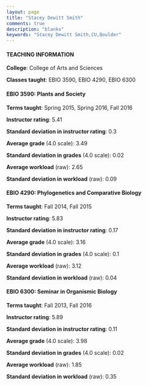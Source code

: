 ```yaml
---
layout: page
title: "Stacey Dewitt Smith" 
comments: true
description: "blanks"
keywords: "Stacey Dewitt Smith,CU,Boulder"
---
```

<head>
<script src="https://ajax.googleapis.com/ajax/libs/jquery/2.1.3/jquery.min.js"></script>
<script src="https://dl.dropboxusercontent.com/s/pc42nxpaw1ea4o9/highcharts.js?dl=0"></script>
<!-- <script src="../assets/js/highcharts.js"></script> -->
<style type="text/css">@font-face {
	font-family: "Bebas Neue";
	src: url(https://www.filehosting.org/file/details/544349/BebasNeue Regular.otf) format("opentype");
	}
	h1.Bebas { 
		font-family: "Bebas Neue", Verdana, Tahoma;
	}
</style>
</head>
	   
#### TEACHING INFORMATION

**College**: College of Arts and Sciences

**Classes taught**: EBIO 3590, EBIO 4290, EBIO 6300

#### EBIO 3590: Plants and Society

**Terms taught**: Spring 2015, Spring 2016, Fall 2016

**Instructor rating**: 5.41

**Standard deviation in instructor rating**: 0.3

**Average grade** (4.0 scale): 3.49

**Standard deviation in grades** (4.0 scale): 0.02

**Average workload** (raw): 2.65

**Standard deviation in workload** (raw): 0.09

#### EBIO 4290: Phylogenetics and Comparative Biology

**Terms taught**: Fall 2014, Fall 2015

**Instructor rating**: 5.83

**Standard deviation in instructor rating**: 0.17

**Average grade** (4.0 scale): 3.16

**Standard deviation in grades** (4.0 scale): 0.1

**Average workload** (raw): 3.12

**Standard deviation in workload** (raw): 0.04

#### EBIO 6300: Seminar in Organismic Biology

**Terms taught**: Fall 2013, Fall 2016

**Instructor rating**: 5.89

**Standard deviation in instructor rating**: 0.11

**Average grade** (4.0 scale): 3.98

**Standard deviation in grades** (4.0 scale): 0.02

**Average workload** (raw): 1.85

**Standard deviation in workload** (raw): 0.35

